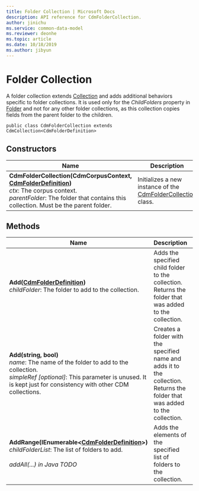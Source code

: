 ```yaml
---
title: Folder Collection | Microsoft Docs
description: API reference for CdmFolderCollection.
author: jinichu
ms.service: common-data-model
ms.reviewer: deonhe 
ms.topic: article
ms.date: 10/18/2019
ms.author: jibyun
---
```


# Folder Collection

A folder collection extends [Collection](collection.md) and adds additional behaviors specific to folder collections. It is used only for the *ChildFolders* property in [Folder](folder.md) and not for any other folder collections, as this collection copies fields from the parent folder to the children.

```
public class CdmFolderCollection extends CdmCollection<CdmFolderDefinition>
```

## Constructors
|Name|Description|
|---|---|
|**CdmFolderCollection(CdmCorpusContext, [CdmFolderDefinition](folder.md))**<br/>*ctx*: The corpus context.<br/>*parentFolder*: The folder that contains this collection. Must be the parent folder.|Initializes a new instance of the [CdmFolderCollection](foldercollection.md) class.|

## Methods
|Name|Description|Return Type|
|---|---|---|
|**Add([CdmFolderDefinition](folder.md))**<br/>*childFolder*: The folder to add to the collection.|Adds the specified child folder to the collection. Returns the folder that was added to the collection.|[CdmFolderDefinition](folder.md)|
|**Add(string, bool)**<br/>*name*: The name of the folder to add to the collection.<br/>*simpleRef [optional]*: This parameter is unused. It is kept just for consistency with other CDM collections.|Creates a folder with the specified name and adds it to the collection. Returns the folder that was added to the collection.|[CdmFolderDefinition](folder.md)|
|**AddRange(IEnumerable\<[CdmFolderDefinition](folder.md)>)**<br/>*childFolderList*: The list of folders to add.<br/><br/>*addAll(...) in Java TODO*|Adds the elements of the specified list of folders to the collection.|void|



